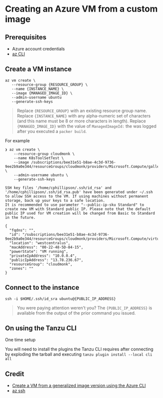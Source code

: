 # Creating an Azure VM from a custom image

## Prerequisites

* Azure account credentials
* [az CLI](https://docs.microsoft.com/en-us/cli/azure/install-azure-cli)


## Create a VM instance

```
az vm create \
   --resource-group {RESOURCE_GROUP} \
   --name {INSTANCE_NAME} \
   --image {MANAGED_IMAGE_ID} \
   --admin-username ubuntu
   --generate-ssh-keys
```
> Replace `{RESOURCE_GROUP}` with an existing resource group name.  Replace `{INSTANCE_NAME}` with any alpha-numeric set of characters (and this name must be 8 or more characters in length).  Replace `{MANAGED_IMAGE_ID}` with the value of `ManagedImageId:` the was logged after you executed a `packer build`.

For example

```
❯ az vm create \
    --resource-group cloudmonk \
    --name K8sToolSetTest \
    --image /subscriptions/bee31e51-b8ae-4c3d-9736-9ee2b9a0e344/resourceGroups/cloudmonk/providers/Microsoft.Compute/galleries/toolsetvms/images/SpringOne2021K8sToolsetImage/versions/2022.1.26 \
    --admin-username ubuntu \
    --generate-ssh-keys

SSH key files '/home/cphillipson/.ssh/id_rsa' and '/home/cphillipson/.ssh/id_rsa.pub' have been generated under ~/.ssh to allow SSH access to the VM. If using machines without permanent storage, back up your keys to a safe location.
It is recommended to use parameter "--public-ip-sku Standard" to create new VM with Standard public IP. Please note that the default public IP used for VM creation will be changed from Basic to Standard in the future.

{
  "fqdns": "",
  "id": "/subscriptions/bee31e51-b8ae-4c3d-9736-9ee2b9a0e344/resourceGroups/cloudmonk/providers/Microsoft.Compute/virtualMachines/K8sToolSetTest",
  "location": "westcentralus",
  "macAddress": "00-22-48-5D-84-15",
  "powerState": "VM running",
  "privateIpAddress": "10.0.0.4",
  "publicIpAddress": "13.78.236.67",
  "resourceGroup": "cloudmonk",
  "zones": ""
}
```


## Connect to the instance

```
ssh -i $HOME/.ssh/id_sra ubuntu@{PUBLIC_IP_ADDRESS}
```
> You were paying attention weren't you? The `{PUBLIC_IP_ADDRESS}` is available from the output of the prior command you issued.


## On using the Tanzu CLI

One time setup

You will need to install the plugins the Tanzu CLI requires after connecting by exploding the tarball and executing `tanzu plugin install --local cli all`


## Credit

* [Create a VM from a generalized image version using the Azure CLI](https://docs.microsoft.com/en-us/azure/virtual-machines/vm-generalized-image-version-cli)
* [az ssh](https://docs.microsoft.com/en-us/cli/azure/ssh?view=azure-cli-latest#az_ssh_config)
